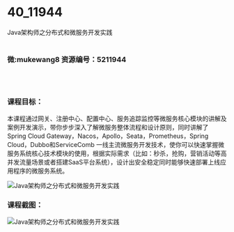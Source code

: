 # 40_11944
Java架构师之分布式和微服务开发实践
<br/></br>
<h3>微:mukewang8 资源编号：5211944</h3>
<br/></br>
<h3>课程目标：</h3>
<p>本课程通过网关、注册中心、配置中心、服务追踪监控等微服务核心模块的讲解及案例开发演示，带你步步深入了解微服务整体流程和设计原则，同时讲解了 Spring Cloud Gateway，Nacos，Apollo，Seata，Prometheus，Spring Cloud，Dubbo和ServiceComb 一线主流微服务开发技术，使你可以快速掌握微服务系统核心技术模块的使用，根据实际需求（比如：秒杀，抢购，营销活动等高并发流量场景或者搭建SaaS平台系统），设计出安全稳定同时能够快速部署上线应用程序的微服务系统。</p>
<p><img src="https://www.ko996.com/wp-content/uploads/img/2020/04/2-34-300x218.png" alt="Java架构师之分布式和微服务开发实践"></p>
<h3>课程截图：</h3>
<p><img src="https://www.ko996.com/wp-content/uploads/img/2020/04/1-35.png" alt="Java架构师之分布式和微服务开发实践"></p>
